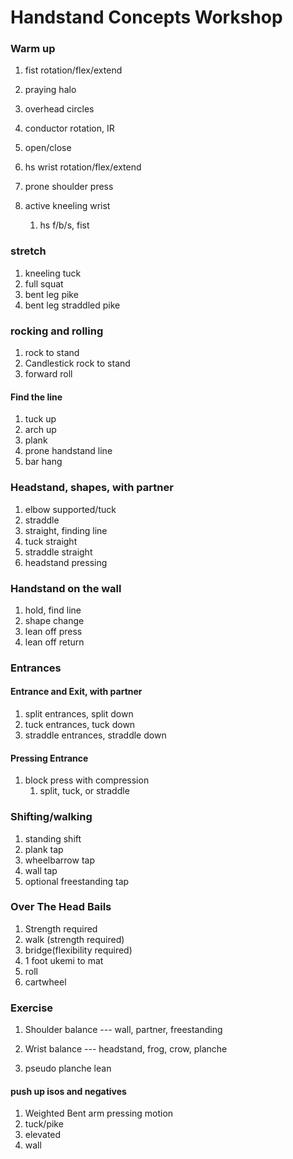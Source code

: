 # Handstand Concepts Workshop

### Warm up

1. fist rotation/flex/extend
1. praying halo
1. overhead circles
1. conductor rotation, IR
1. open/close
1. hs wrist rotation/flex/extend

1. prone shoulder press
1. active kneeling wrist
   1. hs f/b/s, fist

### stretch

1. kneeling tuck
1. full squat
1. bent leg pike
1. bent leg straddled pike

### rocking and rolling

1. rock to stand
1. Candlestick rock to stand
1. forward roll

#### Find the line

1. tuck up
2. arch up
3. plank
4. prone handstand line
5. bar hang

### Headstand, shapes, with partner

1. elbow supported/tuck
1. straddle
1. straight, finding line
1. tuck straight
1. straddle straight
1. headstand pressing

### Handstand on the wall

1.  hold, find line
1.  shape change
1.  lean off press
1.  lean off return

### Entrances

#### Entrance and Exit, with partner

1.  split entrances, split down
1.  tuck entrances, tuck down
1.  straddle entrances, straddle down

#### Pressing Entrance

1. block press with compression
   1. split, tuck, or straddle

### Shifting/walking

1.  standing shift
1.  plank tap
1.  wheelbarrow tap
1.  wall tap
1.  optional freestanding tap

### Over The Head Bails

1. Strength required
1. walk (strength required)
1. bridge(flexibility required)
1. 1 foot ukemi to mat
1. roll
1. cartwheel

### Exercise

1. Shoulder balance --- wall, partner, freestanding
1. Wrist balance --- headstand, frog, crow, planche

1. pseudo planche lean

#### push up isos and negatives

1.  Weighted Bent arm pressing motion
1.  tuck/pike
1.  elevated
1.  wall
